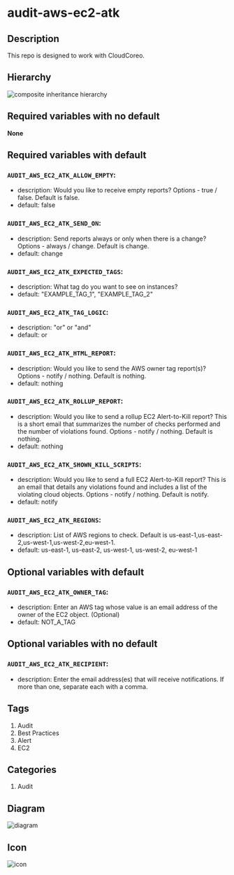 audit-aws-ec2-atk
============================



## Description
This repo is designed to work with CloudCoreo.


## Hierarchy
![composite inheritance hierarchy](https://raw.githubusercontent.com/CloudCoreo/audit-aws-ec2-samples/master/images/hierarchy.png "composite inheritance hierarchy")



## Required variables with no default

**None**


## Required variables with default

### `AUDIT_AWS_EC2_ATK_ALLOW_EMPTY`:
  * description: Would you like to receive empty reports? Options - true / false. Default is false.
  * default: false

### `AUDIT_AWS_EC2_ATK_SEND_ON`:
  * description: Send reports always or only when there is a change? Options - always / change. Default is change.
  * default: change

### `AUDIT_AWS_EC2_ATK_EXPECTED_TAGS`:
  * description: What tag do you want to see on instances?
  * default: "EXAMPLE_TAG_1", "EXAMPLE_TAG_2"

### `AUDIT_AWS_EC2_ATK_TAG_LOGIC`:
  * description: "or" or "and"
  * default: or

### `AUDIT_AWS_EC2_ATK_HTML_REPORT`:
  * description: Would you like to send the AWS owner tag report(s)? Options - notify / nothing. Default is nothing.
  * default: nothing

### `AUDIT_AWS_EC2_ATK_ROLLUP_REPORT`:
  * description: Would you like to send a rollup EC2 Alert-to-Kill report? This is a short email that summarizes the number of checks performed and the number of violations found. Options - notify / nothing. Default is nothing.
  * default: nothing

### `AUDIT_AWS_EC2_ATK_SHOWN_KILL_SCRIPTS`:
  * description: Would you like to send a full EC2 Alert-to-Kill report? This is an email that details any violations found and includes a list of the violating cloud objects. Options - notify / nothing. Default is notify.
  * default: notify

### `AUDIT_AWS_EC2_ATK_REGIONS`:
  * description: List of AWS regions to check. Default is us-east-1,us-east-2,us-west-1,us-west-2,eu-west-1.
  * default: us-east-1, us-east-2, us-west-1, us-west-2, eu-west-1


## Optional variables with default

### `AUDIT_AWS_EC2_ATK_OWNER_TAG`:
  * description: Enter an AWS tag whose value is an email address of the owner of the EC2 object. (Optional)
  * default: NOT_A_TAG


## Optional variables with no default

### `AUDIT_AWS_EC2_ATK_RECIPIENT`:
  * description: Enter the email address(es) that will receive notifications. If more than one, separate each with a comma.

## Tags
1. Audit
1. Best Practices
1. Alert
1. EC2

## Categories
1. Audit



## Diagram
![diagram](https://raw.githubusercontent.com/CloudCoreo/audit-aws-ec2-atk/master/images/diagram.png "diagram")


## Icon
![icon](https://raw.githubusercontent.com/CloudCoreo/audit-aws-ec2-atk/master/images/icon.png "icon")

